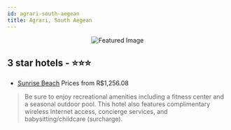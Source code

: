 ```yaml
---
id: agrari-south-aegean
title: Agrari, South Aegean
---
```


<center><img src="https://i.travelapi.com/hotels/4000000/3680000/3673200/3673166/781477e7_z.jpg" alt="Featured Image" /></center>


##  3 star hotels - ⭐️⭐️⭐️

-    [Sunrise Beach](https://us.hurb.com/br/hotels/agrari/sunrise-beach-JNP-JP441904?cmp=18055) Prices from R$1,256.08
   > Be sure to enjoy recreational amenities including a fitness center and a seasonal outdoor pool. This hotel also features complimentary wireless Internet access, concierge services, and babysitting/childcare (surcharge).
